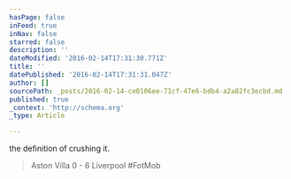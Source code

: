 ```yaml
---
hasPage: false
inFeed: true
inNav: false
starred: false
description: ''
dateModified: '2016-02-14T17:31:30.771Z'
title: ''
datePublished: '2016-02-14T17:31:31.047Z'
author: []
sourcePath: _posts/2016-02-14-ce0106ee-71cf-47e6-bdb4-a2a82fc3ecbd.md
published: true
_context: 'http://schema.org'
_type: Article

---
```

the definition of crushing it. 
> 
> Aston Villa 0 - 6 Liverpool \#FotMob